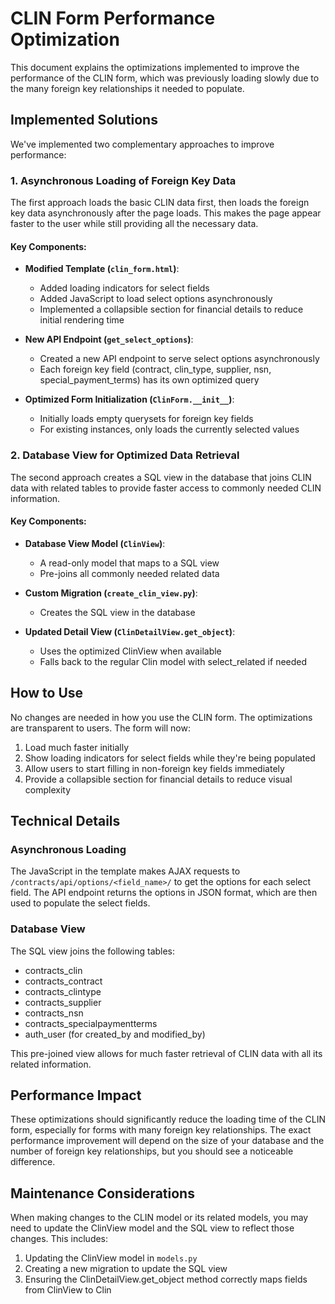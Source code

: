 # CLIN Form Performance Optimization

This document explains the optimizations implemented to improve the performance of the CLIN form, which was previously loading slowly due to the many foreign key relationships it needed to populate.

## Implemented Solutions

We've implemented two complementary approaches to improve performance:

### 1. Asynchronous Loading of Foreign Key Data

The first approach loads the basic CLIN data first, then loads the foreign key data asynchronously after the page loads. This makes the page appear faster to the user while still providing all the necessary data.

#### Key Components:

- **Modified Template (`clin_form.html`)**: 
  - Added loading indicators for select fields
  - Added JavaScript to load select options asynchronously
  - Implemented a collapsible section for financial details to reduce initial rendering time

- **New API Endpoint (`get_select_options`)**: 
  - Created a new API endpoint to serve select options asynchronously
  - Each foreign key field (contract, clin_type, supplier, nsn, special_payment_terms) has its own optimized query

- **Optimized Form Initialization (`ClinForm.__init__`)**: 
  - Initially loads empty querysets for foreign key fields
  - For existing instances, only loads the currently selected values

### 2. Database View for Optimized Data Retrieval

The second approach creates a SQL view in the database that joins CLIN data with related tables to provide faster access to commonly needed CLIN information.

#### Key Components:

- **Database View Model (`ClinView`)**: 
  - A read-only model that maps to a SQL view
  - Pre-joins all commonly needed related data

- **Custom Migration (`create_clin_view.py`)**: 
  - Creates the SQL view in the database

- **Updated Detail View (`ClinDetailView.get_object`)**: 
  - Uses the optimized ClinView when available
  - Falls back to the regular Clin model with select_related if needed

## How to Use

No changes are needed in how you use the CLIN form. The optimizations are transparent to users. The form will now:

1. Load much faster initially
2. Show loading indicators for select fields while they're being populated
3. Allow users to start filling in non-foreign key fields immediately
4. Provide a collapsible section for financial details to reduce visual complexity

## Technical Details

### Asynchronous Loading

The JavaScript in the template makes AJAX requests to `/contracts/api/options/<field_name>/` to get the options for each select field. The API endpoint returns the options in JSON format, which are then used to populate the select fields.

### Database View

The SQL view joins the following tables:
- contracts_clin
- contracts_contract
- contracts_clintype
- contracts_supplier
- contracts_nsn
- contracts_specialpaymentterms
- auth_user (for created_by and modified_by)

This pre-joined view allows for much faster retrieval of CLIN data with all its related information.

## Performance Impact

These optimizations should significantly reduce the loading time of the CLIN form, especially for forms with many foreign key relationships. The exact performance improvement will depend on the size of your database and the number of foreign key relationships, but you should see a noticeable difference.

## Maintenance Considerations

When making changes to the CLIN model or its related models, you may need to update the ClinView model and the SQL view to reflect those changes. This includes:

1. Updating the ClinView model in `models.py`
2. Creating a new migration to update the SQL view
3. Ensuring the ClinDetailView.get_object method correctly maps fields from ClinView to Clin 